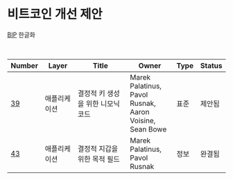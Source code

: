 # 비트코인 개선 제안

[BIP](https://github.com/bitcoin/bips) 한글화

<br>

| Number              | Layer        | Title                             | Owner                                                            | Type | Status |
| ------------------- | ------------ | --------------------------------- | ---------------------------------------------------------------- | ---- | ------ |
| [39](./bip-0039.md) | 애플리케이션 | 결정적 키 생성을 위한 니모닉 코드 | Marek Palatinus,<br>Pavol Rusnak,<br>Aaron Voisine,<br>Sean Bowe | 표준 | 제안됨 |
| [43](./bip-0043.md) | 애플리케이션 | 결정적 지갑을 위한 목적 필드 | Marek Palatinus,<br>Pavol Rusnak | 정보 | 완결됨 |